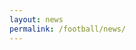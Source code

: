 ```yaml
---
layout: news
permalink: /football/news/
---
```


<style>
    .Post {
        border-bottom: 1px solid #ddd;
        padding: 10px;
        margin-bottom: 15px;
        font-family: Helvetica, sans-serif;
    }
    #post-title {
        font-weight: bold;
        font-size: 18px;
    }
    #first-paragraph {
        font-size: 18px;
    }
    #post-title a {
        text-decoration: none;
        color: #000;
    }
    #post-quotes {
        margin-top: 10px;
        color: #000;
        font-size: 18px;
    }
</style>

<div id="articles-container"></div>

<script>
async function fetchArticles() {
    const rssSourceMap = {
        "https://www.molineux.news/news/feed/": "Molineux News",
        "https://www.wearepalace.uk/feed/": "We Are Palace",
        "https://www.westhamzone.com/feed/": "West Ham Zone",
        "https://arseblog.news/feed/": "Arseblog News",
        "https://www.astonvilla.news/feed/": "Aston Villa News",
        "https://cityxtra.co.uk/feed/": "City Xtra",
        "https://www.geordiebootboys.com/feed/": "Geordie Boot Boys",
        "https://www.getfootballnewsgermany.com/feed/atom/": "Get Football News Germany",
        "https://www.goodisonnews.com/feed/": "Goodison News",
        "https://hammyend.com/index.php/feed/": "HammyEnd",
        "https://www.managingmadrid.com/rss/current.xml": "Managing Madrid",
        "https://www.nottinghamforest.news/feed/": "Nottingham Forest News",
        "https://www.spurs-web.com/wp-json/feed/v1/posts": "The Spurs Web",
        "https://www.thechelseachronicle.com/news/feed/": "The Chelsea Chronicle",
        "https://www.wearebrighton.com/newsopinion/feed/": "We Are Brighton",
        "http://newsrss.bbc.co.uk/rss/sportonline_uk_edition/football/rss.xml": "BBC Sport"
    };

    const blacklist = ["pundit", "match report", "round-up", "Jason Cundy", "Joe Cole", "Robbie Savage", "Neil Lennon", "Ian Darke", "opinion", "Alan Shearer", "Simon Jordan", "player ratings"];
    const articlesContainer = document.getElementById("articles-container");
    const parser = new DOMParser();
    let allArticles = [];

    let rssFetches = Object.keys(rssSourceMap).map(async (rssUrl) => {
        try {
            const rssResponse = await fetch(rssUrl);
            const rssText = await rssResponse.text();
            const xml = parser.parseFromString(rssText, "text/xml");

            const items = Array.from(xml.querySelectorAll("item")).slice(0, 10);
            let sourceName = rssSourceMap[rssUrl];

            let articleFetches = items.map(async (item) => {
                let title = item.querySelector("title").textContent;
                let url = item.querySelector("link").textContent;
                let pubDate = item.querySelector("pubDate") ? new Date(item.querySelector("pubDate").textContent) : new Date();

                if (blacklist.some(word => title.toLowerCase().includes(word.toLowerCase()))) {
                    return;
                }

                try {
                    const articleResponse = await fetch(url);
                    const articleText = await articleResponse.text();
                    const articleDoc = parser.parseFromString(articleText, "text/html");

                    let articleBody = articleDoc.querySelector(".post-content, .entry-content, .single-post");
                    if (!articleBody) return;

                    let paragraphs = Array.from(articleBody.querySelectorAll("p"))
                        .map(p => p.textContent.trim())
                        .filter(p => p.length > 20);

                    let firstParagraph = paragraphs.length > 0 ? paragraphs[0] : "";

                    // **Ensure quotes are ONLY taken from the same article**
                    let quoteParagraphs = paragraphs.filter(p =>
                        (p.match(/["“”']/) || p.includes("According to") || p.includes("Speaking to") || p.includes("reported")) &&
                        articleText.includes(p) // Verify quote exists within the fetched page
                    );

                    if (quoteParagraphs.length === 0) return;

                    allArticles.push({ title, sourceName, url, pubDate, firstParagraph, quoteParagraphs });
                } catch (error) {
                    console.error("Error fetching article:", url, error);
                }
            });

            await Promise.all(articleFetches);
        } catch (error) {
            console.error("Error fetching RSS feed:", rssUrl, error);
        }
    });

    await Promise.all(rssFetches);

    allArticles.sort((a, b) => b.pubDate - a.pubDate);

    let fragment = document.createDocumentFragment();

    allArticles.forEach(article => {
        let postDiv = document.createElement("div");
        postDiv.classList.add("Post");

        let titleDiv = document.createElement("div");
        titleDiv.id = "post-title";
        let titleLink = document.createElement("a");
        titleLink.href = article.url;
        titleLink.id = "post-url";
        titleLink.textContent = article.title;
        titleDiv.appendChild(titleLink);

        let sourceDiv = document.createElement("div");
        sourceDiv.id = "post-source";
        sourceDiv.textContent = `${article.sourceName}`;

        let timeDiv = document.createElement("div");
        timeDiv.id = "post-time";
        timeDiv.textContent = `${article.pubDate.toLocaleString()}`;

        let firstParagraphDiv = document.createElement("div");
        firstParagraphDiv.id = "first-paragraph";
        firstParagraphDiv.innerHTML = `<p>${article.firstParagraph}</p>`;

        let quotesDiv = document.createElement("div");
        quotesDiv.id = "post-quotes";
        quotesDiv.innerHTML = article.quoteParagraphs.map(p => `<p>${p}</p>`).join("");

        let copyButton = document.createElement("button");
        copyButton.textContent = "Copy";
        copyButton.addEventListener("click", () => copyToClipboard(article));

        postDiv.appendChild(titleDiv);
        postDiv.appendChild(sourceDiv);
        postDiv.appendChild(timeDiv);
        postDiv.appendChild(firstParagraphDiv);
        postDiv.appendChild(quotesDiv);
        postDiv.appendChild(copyButton);
        fragment.appendChild(postDiv);
    });

    articlesContainer.appendChild(fragment);
}

// **Copy function**
function copyToClipboard(article) {
    let markdownText = `> ${article.firstParagraph}\n> \n`;

    article.quoteParagraphs.forEach(quote => {
        markdownText += `> ${quote}\n> \n`;
    });

    markdownText += `\n${article.url}`;

    navigator.clipboard.writeText(markdownText).then(() => {
        alert("Copied to clipboard!");
    }).catch(err => {
        console.error("Error copying to clipboard: ", err);
    });
}

// Run on page load
fetchArticles();
</script>
